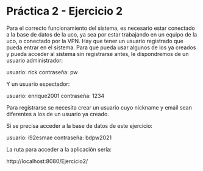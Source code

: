 # Práctica 2 - Ejercicio 2

Para el correcto funcionamiento del sistema, es necesario estar conectado a la base de datos de la uco, ya sea por 
estar trabajando en un equipo de la uco, o conectado por la VPN. Hay que tener un usuario registrado que pueda entrar
en el sistema. Para que pueda usar algunos de los ya creados y pueda acceder al sistema sin registrarse antes, 
le dispondremos de un usuario administrador: 

usuario: rick
contraseña: pw

Y un usuario espectador:

usuario: enrique2001
contraseña: 1234

Para registrarse se necesita crear un usuario cuyo nickname y email sean diferentes a los de un usuario ya creado. 

Si se precisa acceder a la base de datos de este ejercicio:

usuario: i92esmae
contraseña: bdpw2021

La ruta para acceder a la aplicación sería:

http://localhost:8080/Ejercicio2/